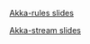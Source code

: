 [Akka-rules slides](https://gitpitch.com/ikempf/akka-stream-course?p=slides/akka-rules)

[Akka-stream slides](https://gitpitch.com/ikempf/akka-stream-course?p=slides/akka-stream)


